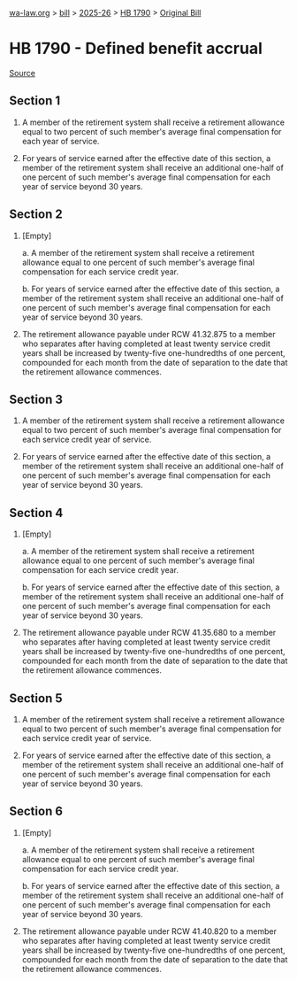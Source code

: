 [wa-law.org](/) > [bill](/bill/) > [2025-26](/bill/2025-26/) > [HB 1790](/bill/2025-26/hb/1790/) > [Original Bill](/bill/2025-26/hb/1790/1/)

# HB 1790 - Defined benefit accrual

[Source](http://lawfilesext.leg.wa.gov/biennium/2025-26/Pdf/Bills/House%20Bills/1790.pdf)

## Section 1
1. A member of the retirement system shall receive a retirement allowance equal to two percent of such member's average final compensation for each year of service.

2. For years of service earned after the effective date of this section, a member of the retirement system shall receive an additional one-half of one percent of such member's average final compensation for each year of service beyond 30 years.

## Section 2
1. [Empty]

    a. A member of the retirement system shall receive a retirement allowance equal to one percent of such member's average final compensation for each service credit year.

    b. For years of service earned after the effective date of this section, a member of the retirement system shall receive an additional one-half of one percent of such member's average final compensation for each year of service beyond 30 years.

2. The retirement allowance payable under RCW 41.32.875 to a member who separates after having completed at least twenty service credit years shall be increased by twenty-five one-hundredths of one percent, compounded for each month from the date of separation to the date that the retirement allowance commences.

## Section 3
1. A member of the retirement system shall receive a retirement allowance equal to two percent of such member's average final compensation for each service credit year of service.

2. For years of service earned after the effective date of this section, a member of the retirement system shall receive an additional one-half of one percent of such member's average final compensation for each year of service beyond 30 years.

## Section 4
1. [Empty]

    a. A member of the retirement system shall receive a retirement allowance equal to one percent of such member's average final compensation for each service credit year.

    b. For years of service earned after the effective date of this section, a member of the retirement system shall receive an additional one-half of one percent of such member's average final compensation for each year of service beyond 30 years.

2. The retirement allowance payable under RCW 41.35.680 to a member who separates after having completed at least twenty service credit years shall be increased by twenty-five one-hundredths of one percent, compounded for each month from the date of separation to the date that the retirement allowance commences.

## Section 5
1. A member of the retirement system shall receive a retirement allowance equal to two percent of such member's average final compensation for each service credit year of service.

2. For years of service earned after the effective date of this section, a member of the retirement system shall receive an additional one-half of one percent of such member's average final compensation for each year of service beyond 30 years.

## Section 6
1. [Empty]

    a. A member of the retirement system shall receive a retirement allowance equal to one percent of such member's average final compensation for each service credit year.

    b. For years of service earned after the effective date of this section, a member of the retirement system shall receive an additional one-half of one percent of such member's average final compensation for each year of service beyond 30 years.

2. The retirement allowance payable under RCW 41.40.820 to a member who separates after having completed at least twenty service credit years shall be increased by twenty-five one-hundredths of one percent, compounded for each month from the date of separation to the date that the retirement allowance commences.
